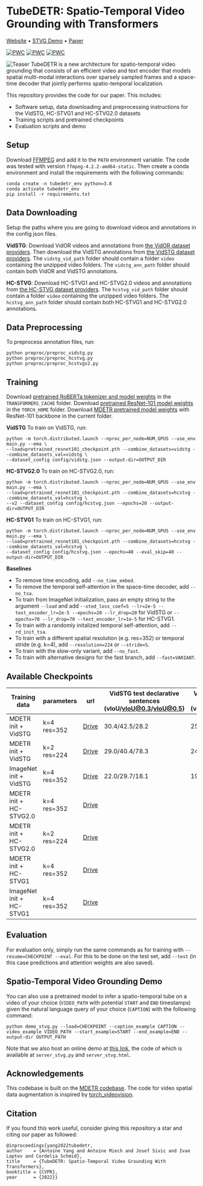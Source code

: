 # TubeDETR: Spatio-Temporal Video Grounding with Transformers

[Website](https://antoyang.github.io/tubedetr.html) • [STVG Demo](http://stvg.paris.inria.fr/) • [Paper](https://arxiv.org/abs/2203.16434)

[![PWC](https://img.shields.io/endpoint.svg?url=https://paperswithcode.com/badge/tubedetr-spatio-temporal-video-grounding-with/spatio-temporal-video-grounding-on-vidstg)](https://paperswithcode.com/sota/spatio-temporal-video-grounding-on-vidstg?p=tubedetr-spatio-temporal-video-grounding-with)
[![PWC](https://img.shields.io/endpoint.svg?url=https://paperswithcode.com/badge/tubedetr-spatio-temporal-video-grounding-with/spatio-temporal-video-grounding-on-hc-stvg1)](https://paperswithcode.com/sota/spatio-temporal-video-grounding-on-hc-stvg1?p=tubedetr-spatio-temporal-video-grounding-with)
[![PWC](https://img.shields.io/endpoint.svg?url=https://paperswithcode.com/badge/tubedetr-spatio-temporal-video-grounding-with/spatio-temporal-video-grounding-on-hc-stvg2)](https://paperswithcode.com/sota/spatio-temporal-video-grounding-on-hc-stvg2?p=tubedetr-spatio-temporal-video-grounding-with)

![Teaser](https://antoyang.github.io/img/tubedetr-header.png)
TubeDETR is a new architecture for spatio-temporal video grounding that consists of an efficient video and text encoder that models spatial multi-modal interactions over sparsely sampled frames and a space-time decoder that jointly performs spatio-temporal localization.

This repository provides the code for our paper. This includes:
- Software setup, data downloading and preprocessing instructions for the VidSTG, HC-STVG1 and HC-STVG2.0 datasets
- Training scripts and pretrained checkpoints
- Evaluation scripts and demo

## Setup
Download [FFMPEG](https://ffmpeg.org/download.html) and add it to the `PATH` environment variable. 
The code was tested with version `ffmpeg-4.2.2-amd64-static`.
Then create a conda environment and install the requirements with the following commands:
```
conda create -n tubedetr_env python=3.8
conda activate tubedetr_env
pip install -r requirements.txt
```

## Data Downloading
Setup the paths where you are going to download videos and annotations in the config json files.

**VidSTG**: Download VidOR videos and annotations from [the VidOR dataset providers](https://xdshang.github.io/docs/vidor.html).
Then download the VidSTG annotations from [the VidSTG dataset providers](https://github.com/Guaranteer/VidSTG-Dataset).
The `vidstg_vid_path` folder should contain a folder `video` containing the unzipped video folders. 
The `vidstg_ann_path` folder should contain both VidOR and VidSTG annotations.

**HC-STVG**: Download HC-STVG1 and HC-STVG2.0 videos and annotations from [the HC-STVG dataset providers](https://github.com/tzhhhh123/HC-STVG).
The `hcstvg_vid_path` folder should contain a folder `video` containing the unzipped video folders. 
The `hcstvg_ann_path` folder should contain both HC-STVG1 and HC-STVG2.0 annotations.

## Data Preprocessing
To preprocess annotation files, run:
```
python preproc/preproc_vidstg.py
python preproc/preproc_hcstvg.py
python preproc/preproc_hcstvgv2.py
```

## Training
Download [pretrained RoBERTa tokenizer and model weights](https://huggingface.co/transformers/v2.6.0/pretrained_models.html) in the `TRANSFORMERS_CACHE` folder.
Download [pretrained ResNet-101 model weights](https://pytorch.org/vision/stable/models.html) in the `TORCH_HOME` folder.
Download [MDETR pretrained model weights](https://github.com/ashkamath/mdetr) with ResNet-101 backbone in the current folder.

**VidSTG** To train on VidSTG, run:
```
python -m torch.distributed.launch --nproc_per_node=NUM_GPUS --use_env main.py --ema \
--load=pretrained_resnet101_checkpoint.pth --combine_datasets=vidstg --combine_datasets_val=vidstg \
--dataset_config config/vidstg.json --output-dir=OUTPUT_DIR
```

**HC-STVG2.0**
To train on HC-STVG2.0, run:
```
python -m torch.distributed.launch --nproc_per_node=NUM_GPUS --use_env main.py --ema \
--load=pretrained_resnet101_checkpoint.pth --combine_datasets=hcstvg --combine_datasets_val=hcstvg \
--v2 --dataset_config config/hcstvg.json --epochs=20 --output-dir=OUTPUT_DIR
```

**HC-STVG1**
To train on HC-STVG1, run:
```
python -m torch.distributed.launch --nproc_per_node=NUM_GPUS --use_env main.py --ema \
--load=pretrained_resnet101_checkpoint.pth --combine_datasets=hcstvg --combine_datasets_val=hcstvg \
--dataset_config config/hcstvg.json --epochs=40 --eval_skip=40 --output-dir=OUTPUT_DIR
```

**Baselines**
- To remove time encoding, add `--no_time_embed`.  
- To remove the temporal self-attention in the space-time decoder, add `--no_tsa`.  
- To train from ImageNet initialization, pass an empty string to the argument `--load` and add `--sted_loss_coef=5 --lr=2e-5 --text_encoder_lr=2e-5 --epochs=20 --lr_drop=20` for VidSTG or `--epochs=70 --lr_drop=70 --text_encoder_lr=1e-5` for HC-STVG1.
- To train with a randomly initalized temporal self-attention, add `--rd_init_tsa`.  
- To train with a different spatial resolution (e.g. res=352) or temporal stride (e.g. k=4), add `--resolution=224` or `--stride=5`.
- To train with the slow-only variant, add `--no_fast`.
- To train with alternative designs for the fast branch, add `--fast=VARIANT`.

## Available Checkpoints

| Training data | parameters | url | VidSTG test declarative sentences (vIoU/vIoU@0.3/vIoU@0.5) | VidSTG test interrogative sentences (vIoU/vIoU@0.3/vIoU@0.5) | HC-STVG1 test (vIoU/vIoU@0.3/vIoU@0.5) | HC-STVG2.0 val (vIoU/vIoU@0.3/vIoU@0.5) | size |
|-----|-----|-----|-----|-----|-----|-----|-----|
| MDETR init + VidSTG | k=4 res=352 | [Drive](https://drive.google.com/file/d/1GqYjnad42-fri1lxSmT0vFWwYez6_iOv/view?usp=sharing)    | 30.4/42.5/28.2 | 25.7/35.7/23.2 | | | 3.0GB      |
| MDETR init + VidSTG | k=2 res=224 | [Drive](https://drive.google.com/file/d/1FaKT54s7LWcTgW562OXpVWHPXxNG7INu/view?usp=sharing)    | 29.0/40.4/78.3 | 24.6/33.6/21.6 | | | 3.0GB      |
| ImageNet init + VidSTG | k=4 res=352 | [Drive](https://drive.google.com/file/d/1TSyR0RUf2VoDlBHVKvIZ0X8P53SW-Fi4/view?usp=sharing)    | 22.0/29.7/18.1 | 19.6/26.1/14.9 | | | 3.0GB      |
| MDETR init + HC-STVG2.0 | k=4 res=352 | [Drive](https://drive.google.com/file/d/1EAWHXPafyZxQh398HvMJf43-CiyWJvtn/view?usp=sharing)    | | | | 36.4/58.8/30.6 | 3.0GB       |
| MDETR init + HC-STVG2.0 | k=2 res=224 | [Drive](https://drive.google.com/file/d/1mkY1vv1U_pSVRj4JRY6uYTABKONQEh_w/view?usp=sharing)    | | | | 35.8/56.7/29.6 | 3.0GB       |
| MDETR init + HC-STVG1 | k=4 res=352 | [Drive](https://drive.google.com/file/d/1cbPUx0rc20EUdz2jhhq2MbJY-YZ2ATl0/view?usp=sharing)    | | | 32.4/49.8/23.5 | | 3.0GB       |
| ImageNet init + HC-STVG1 | k=4 res=352 | [Drive](https://drive.google.com/file/d/1XDC9hK9NhAVHGwOg9koGKEzheglsVy8H/view?usp=sharing)    | | | 21.2/31.6/12.2 | | 3.0GB      |

## Evaluation
For evaluation only, simply run the same commands as for training with `--resume=CHECKPOINT --eval`. 
For this to be done on the test set, add `--test` (in this case predictions and attention weights are also saved).

## Spatio-Temporal Video Grounding Demo
You can also use a pretrained model to infer a spatio-temporal tube on a video of your choice (`VIDEO_PATH` with potential `START` and `END` timestamps) given the natural language query of your choice (`CAPTION`) with the following command:
```
python demo_stvg.py --load=CHECKPOINT --caption_example CAPTION --video_example VIDEO_PATH --start_example=START --end_example=END --output-dir OUTPUT_PATH
```
Note that we also host an online demo at [this link](http://stvg.paris.inria.fr/), the code of which is available at `server_stvg.py` and `server_stvg.html`.

## Acknowledgements
This codebase is built on the [MDETR codebase](https://github.com/ashkamath/mdetr). 
The code for video spatial data augmentation is inspired by [torch_videovision](https://github.com/hassony2/torch_videovision).

## Citation 
If you found this work useful, consider giving this repository a star and citing our paper as followed:
```
@inproceedings{yang2022tubedetr,
author    = {Antoine Yang and Antoine Miech and Josef Sivic and Ivan Laptev and Cordelia Schmid},
title     = {TubeDETR: Spatio-Temporal Video Grounding With Transformers},
booktitle = {CVPR},
year      = {2022}}
```
